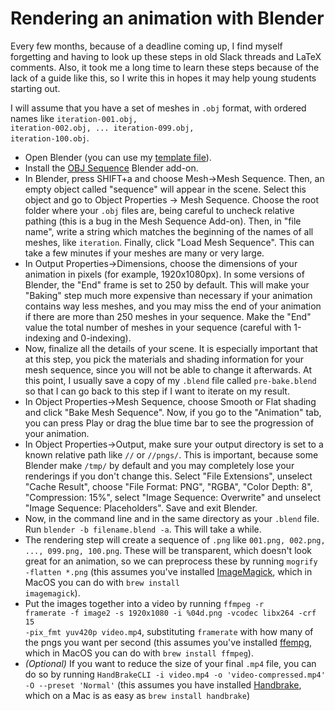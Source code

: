 # Rendering an animation with Blender


Every few months, because of a deadline coming up, I find myself forgetting and having to look up these steps in old Slack threads and LaTeX comments. Also, it took me a long time to learn these steps because of the lack of a guide like this, so I write this in hopes it may help young students starting out.</h3>

I will assume that you have a set of meshes in <code>.obj</code> format, with ordered names like <code>iteration-001.obj, iteration-002.obj, ... iteration-099.obj, iteration-100.obj</code>.</h3>
- Open Blender (you can use my <a href="blender/template.blend" download>template file</a>).
- Install the <a href="https://github.com/neverhood311/Stop-motion-OBJ">OBJ Sequence</a> Blender add-on.
- In Blender, press SHIFT+a and choose Mesh->Mesh Sequence. Then, an empty object called "sequence" will appear in the scene. Select this object and go to Object Properties -> Mesh Sequence. Choose the root folder where your <code>.obj</code> files are, being careful to uncheck relative pathing (this is a bug in the Mesh Sequence Add-on). Then, in "file name", write a string which matches the beginning of the names of all meshes, like <code>iteration</code>. Finally, click "Load Mesh Sequence". This can take a few minutes if your meshes are many or very large.
- In Output Properties->Dimensions, choose the dimensions of your animation in pixels (for example, 1920x1080px). In some versions of Blender, the "End" frame is set to 250 by default. This will make your "Baking" step much more expensive than necessary if your animation contains way less meshes, and you may miss the end of your animation if there are more than 250 meshes in your sequence. Make the "End" value the total number of meshes in your sequence (careful with 1-indexing and 0-indexing).
- Now, finalize all the details of your scene. It is especially important that at this step, you pick the materials and shading information for your mesh sequence, since you will not be able to change it afterwards. At this point, I usually save a copy of my <code>.blend</code> file called <code>pre-bake.blend</code> so that I can go back to this step if I want to iterate on my result.
- In Object Properties->Mesh Sequence, choose Smooth or Flat shading and click "Bake Mesh Sequence". Now, if you go to the "Animation" tab, you can press Play or drag the blue time bar to see the progression of your animation.
- In Object Properties->Output, make sure your output directory is set to a known relative path like <code>//</code> or <code>//pngs/</code>. This is important, because some Blender make <code>/tmp/</code> by default and you may completely lose your renderings if you don't change this. Select "File Extensions", unselect "Cache Result", choose "File Format: PNG", "RGBA", "Color Depth: 8", "Compression: 15%", select "Image Sequence: Overwrite" and unselect "Image Sequence: Placeholders". Save and exit Blender.
- Now, in the command line and in the same directory as your <code>.blend</code> file. Run <code>blender -b filename.blend -a</code>. This will take a while.
- The rendering step will create a sequence of <code>.png</code> like <code>001.png, 002.png, ..., 099.png, 100.png</code>. These will be transparent, which doesn't look great for an animation, so we can preprocess these by running <code>mogrify -flatten *.png</code> (this assumes you've installed <a href="https://imagemagick.org/script/download.php">ImageMagick</a>, which in MacOS you can do with <code>brew install imagemagick</code>). 
- Put the images together into a video by running <code>ffmpeg -r framerate -f image2 -s 1920x1080 -i %04d.png -vcodec libx264 -crf 15 -pix_fmt yuv420p video.mp4</code>, substituting <code>framerate</code> with how many of the pngs you want per second (this assumes you've installed <a href="https://ffmpeg.org">ffempg</a>, which in MacOS you can do with <code>brew install ffmpeg</code>).
- *(Optional)* If you want to reduce the size of your final `.mp4` file, you can do so by running `HandBrakeCLI -i video.mp4 -o 'video-compressed.mp4' -O --preset 'Normal'` (this assumes you have installed [Handbrake](https://handbrake.fr), which on a Mac is as easy as `brew install handbrake`)


